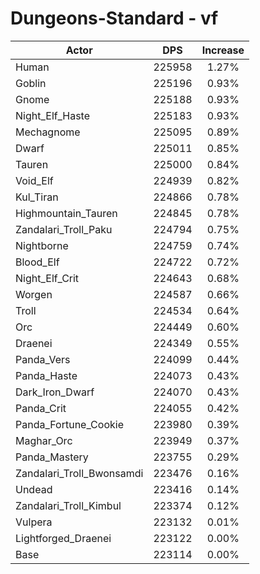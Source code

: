 # Dungeons-Standard - vf
| Actor | DPS | Increase |
|---|:---:|:---:|
|Human|225958|1.27%|
|Goblin|225196|0.93%|
|Gnome|225188|0.93%|
|Night_Elf_Haste|225183|0.93%|
|Mechagnome|225095|0.89%|
|Dwarf|225011|0.85%|
|Tauren|225000|0.84%|
|Void_Elf|224939|0.82%|
|Kul_Tiran|224866|0.78%|
|Highmountain_Tauren|224845|0.78%|
|Zandalari_Troll_Paku|224794|0.75%|
|Nightborne|224759|0.74%|
|Blood_Elf|224722|0.72%|
|Night_Elf_Crit|224643|0.68%|
|Worgen|224587|0.66%|
|Troll|224534|0.64%|
|Orc|224449|0.60%|
|Draenei|224349|0.55%|
|Panda_Vers|224099|0.44%|
|Panda_Haste|224073|0.43%|
|Dark_Iron_Dwarf|224070|0.43%|
|Panda_Crit|224055|0.42%|
|Panda_Fortune_Cookie|223980|0.39%|
|Maghar_Orc|223949|0.37%|
|Panda_Mastery|223755|0.29%|
|Zandalari_Troll_Bwonsamdi|223476|0.16%|
|Undead|223416|0.14%|
|Zandalari_Troll_Kimbul|223374|0.12%|
|Vulpera|223132|0.01%|
|Lightforged_Draenei|223122|0.00%|
|Base|223114|0.00%|
